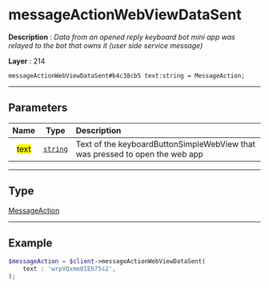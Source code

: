 # messageActionWebViewDataSent

**Description** : *Data from an opened reply keyboard bot mini app was relayed to the bot that owns it \(user side service message\)*

**Layer** : 214

```tl
messageActionWebViewDataSent#b4c38cb5 text:string = MessageAction;
```

---

## Parameters

| Name | Type | Description |
| :---: | :---: | :--- |
| <mark>text</mark> | [`string`](type/string) | Text of the keyboardButtonSimpleWebView that was pressed to open the web app |

---

## Type

[MessageAction](type/MessageAction)

---

## Example

```php
$messageAction = $client->messageActionWebViewDataSent(
	text : 'wrpVQxme0IEb75s2',
);
```